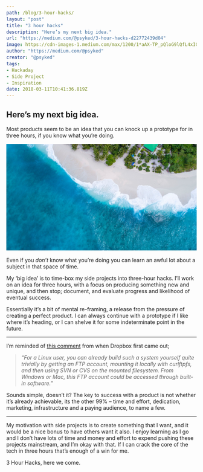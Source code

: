 ```yaml
---
path: /blog/3-hour-hacks/
layout: "post"
title: "3 hour hacks"
description: "Here’s my next big idea."
url: "https://medium.com/@psyked/3-hour-hacks-d22772439d04"
image: https://cdn-images-1.medium.com/max/1200/1*aAX-TP_pQloG9lQfL4xIOw@2x.jpeg
author: "https://medium.com/@psyked"
creator: "@psyked"
tags:
- Hackaday
- Side Project
- Inspiration
date: 2018-03-11T10:41:36.819Z
---
```


## Here’s my next big idea.

Most products seem to be an idea that you can knock up a prototype for in three hours, if you know what you’re doing.

![](1*aAX-TP_pQloG9lQfL4xIOw@2x.jpeg)

Even if you _don’t_ know what you’re doing you can learn an awful lot about a subject in that space of time.

My ‘big idea’ is to time-box my side projects into three-hour hacks. I’ll work on an idea for three hours, with a focus on producing something new and unique, and then stop; document, and evaluate progress and likelihood of eventual success.

Essentially it’s a bit of mental re-framing, a release from the pressure of creating a perfect product. I can always continue with a prototype if I like where it’s heading, or I can shelve it for some indeterminate point in the future.

---

I’m reminded of [this comment](https://news.ycombinator.com/item?id=8863) from when Dropbox first came out;

> _“For a Linux user, you can already build such a system yourself quite trivially by getting an FTP account, mounting it locally with curlftpfs, and then using SVN or CVS on the mounted filesystem. From Windows or Mac, this FTP account could be accessed through built-in software.”_

Sounds simple, doesn’t it? The key to success with a product is not whether it’s already achievable, its the other 99% – time and effort, dedication, marketing, infrastructure and a paying audience, to name a few.

---

My motivation with side projects is to create something that I want, and it would be a nice bonus to have others want it also. I enjoy learning as I go and I don’t have lots of time and money and effort to expend pushing these projects mainstream, and I’m okay with that. If I can crack the core of the tech in three hours that’s enough of a win for me.

3 Hour Hacks, here we come.